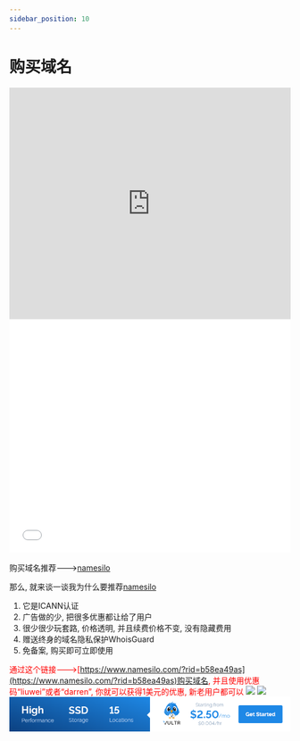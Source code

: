 ```yaml
---
sidebar_position: 10
---
```


# 购买域名
<iframe width="100%" height="415" src="https://www.youtube.com/embed/OJKHCen8CpE" frameborder="0" allow="autoplay; encrypted-media" allowfullscreen></iframe>
<iframe width="100%" height="415" src="//player.bilibili.com/player.html?aid=26518469&cid=45588291&page=1" scrolling="no" border="0" frameborder="no" framespacing="0" allowfullscreen="true"> </iframe>

购买域名推荐--->[namesilo](https://www.namesilo.com/?rid=b58ea49as)

那么, 就来谈一谈我为什么要推荐[namesilo](https://www.namesilo.com/?rid=b58ea49as)
1. 它是ICANN认证
2. 广告做的少, 把很多优惠都让给了用户
3. 很少很少玩套路, 价格透明, 并且续费价格不变, 没有隐藏费用
4. 赠送终身的域名隐私保护WhoisGuard
5. 免备案, 购买即可立即使用

<font color="red">通过这个链接--->[https://www.namesilo.com/?rid=b58ea49as](https://www.namesilo.com/?rid=b58ea49as)购买域名, 并且使用优惠码“liuwei”或者“darren”, 你就可以获得1美元的优惠, 新老用户都可以</font>
![](https://i.imgur.com/tzmHt27.png)
![](https://i.imgur.com/hb5HPya.png)
<a href="https://www.vultr.com/?ref=8948199-8H">![](./images/banner_1.png)</a>

